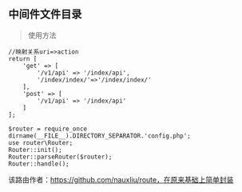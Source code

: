 ## 中间件文件目录

> 使用方法

```shell script
//映射关系uri=>action
return [
    'get' => [
        '/v1/api' => '/index/api',
        '/index/index/'=>'/index/index/'
    ],
    'post' => [
        '/v1/api' => '/index/api'
    ]
];
```

```shell script
$router = require_once dirname(__FILE__).DIRECTORY_SEPARATOR.'config.php';
use router\Router;
Router::init();
Router::parseRouter($router);
Router::handle();
```
该路由作者：https://github.com/nauxliu/route，在原来基础上简单封装
